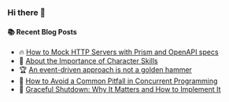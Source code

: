 ### Hi there 👋

<!--
**jorzel/jorzel** is a ✨ _special_ ✨ repository because its `README.md` (this file) appears on your GitHub profile.

Here are some ideas to get you started:

- 🔭 I’m currently working on ...
- 🌱 I’m currently learning ...
- 👯 I’m looking to collaborate on ...
- 🤔 I’m looking for help with ...
- 💬 Ask me about ...
- 📫 How to reach me: ...
- 😄 Pronouns: ...
- ⚡ Fun fact: ...
-->

#### :books: Recent Blog Posts
<!-- BLOGPOSTS:START -->
 - 🔥 [How to Mock HTTP Servers with Prism and OpenAPI specs](https://levelup.gitconnected.com/how-to-mock-http-servers-with-prism-and-openapi-specs-6c75aaf013fa?source=rss-607ede630b31------2)
 - 📰 [About the Importance of Character Skills](https://medium.com/@orzel.jarek/about-the-importance-of-character-skills-b453b333cec7?source=rss-607ede630b31------2)
 - 🏆 [An event-driven approach is not a golden hammer](https://levelup.gitconnected.com/an-event-driven-approach-is-not-a-golden-hammer-b1b9265ec7d6?source=rss-607ede630b31------2)
 - 🔘 [How to Avoid a Common Pitfall in Concurrent Programming](https://levelup.gitconnected.com/how-to-avoid-common-pitfalls-in-concurrent-programming-eb113c586111?source=rss-607ede630b31------2)
 - 📰 [Graceful Shutdown: Why It Matters and How to Implement It](https://levelup.gitconnected.com/graceful-shutdown-why-it-matters-and-how-to-implement-it-919e741b397e?source=rss-607ede630b31------2)<!-- BLOGPOSTS:END -->